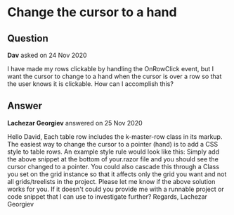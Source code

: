 # Change the cursor to a hand

## Question

**Dav** asked on 24 Nov 2020

I have made my rows clickable by handling the OnRowClick event, but I want the cursor to change to a hand when the cursor is over a row so that the user knows it is clickable. How can I accomplish this?

## Answer

**Lachezar Georgiev** answered on 25 Nov 2020

Hello David, Each table row includes the k-master-row class in its markup. The easiest way to change the cursor to a pointer (hand) is to add a CSS style to table rows. An example style rule would look like this: <style>.k-master-row { cursor: pointer;
} </style> Simply add the above snippet at the bottom of your.razor file and you should see the cursor changed to a pointer. You could also cascade this through a Class you set on the grid instance so that it affects only the grid you want and not all grids/treelists in the project. Please let me know if the above solution works for you. If it doesn't could you provide me with a runnable project or code snippet that I can use to investigate further? Regards, Lachezar Georgiev
